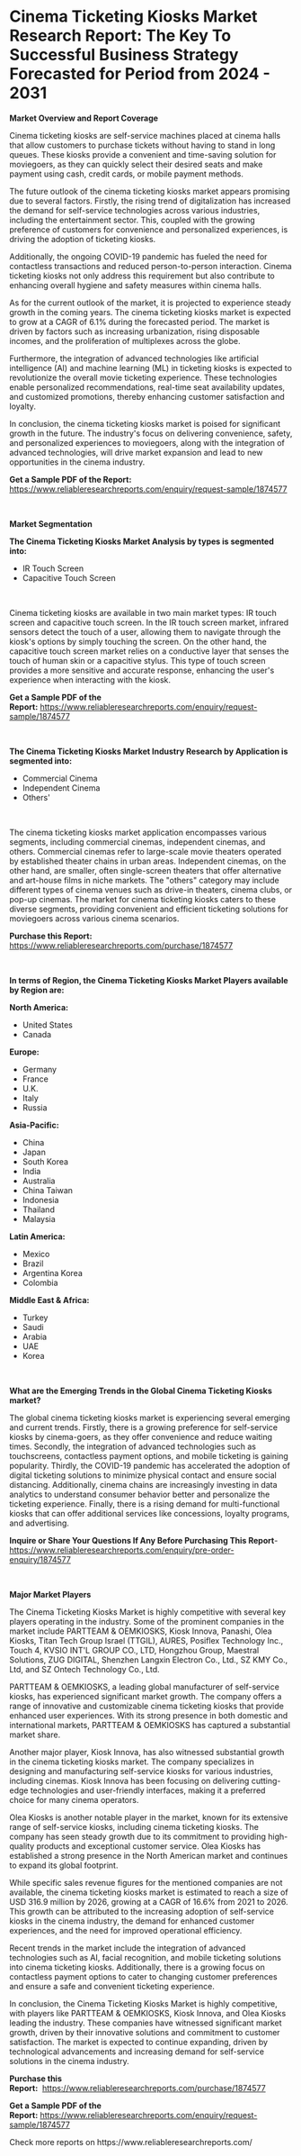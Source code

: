 <p><h1>Cinema Ticketing Kiosks Market Research Report: The Key To Successful Business Strategy Forecasted for Period from 2024 - 2031</h1></p><p><strong>Market Overview and Report Coverage</strong></p>
<p><p>Cinema ticketing kiosks are self-service machines placed at cinema halls that allow customers to purchase tickets without having to stand in long queues. These kiosks provide a convenient and time-saving solution for moviegoers, as they can quickly select their desired seats and make payment using cash, credit cards, or mobile payment methods.</p><p>The future outlook of the cinema ticketing kiosks market appears promising due to several factors. Firstly, the rising trend of digitalization has increased the demand for self-service technologies across various industries, including the entertainment sector. This, coupled with the growing preference of customers for convenience and personalized experiences, is driving the adoption of ticketing kiosks.</p><p>Additionally, the ongoing COVID-19 pandemic has fueled the need for contactless transactions and reduced person-to-person interaction. Cinema ticketing kiosks not only address this requirement but also contribute to enhancing overall hygiene and safety measures within cinema halls.</p><p>As for the current outlook of the market, it is projected to experience steady growth in the coming years. The cinema ticketing kiosks market is expected to grow at a CAGR of 6.1% during the forecasted period. The market is driven by factors such as increasing urbanization, rising disposable incomes, and the proliferation of multiplexes across the globe.</p><p>Furthermore, the integration of advanced technologies like artificial intelligence (AI) and machine learning (ML) in ticketing kiosks is expected to revolutionize the overall movie ticketing experience. These technologies enable personalized recommendations, real-time seat availability updates, and customized promotions, thereby enhancing customer satisfaction and loyalty.</p><p>In conclusion, the cinema ticketing kiosks market is poised for significant growth in the future. The industry's focus on delivering convenience, safety, and personalized experiences to moviegoers, along with the integration of advanced technologies, will drive market expansion and lead to new opportunities in the cinema industry.</p></p>
<p><strong>Get a Sample PDF of the Report:</strong> <a href="https://www.reliableresearchreports.com/enquiry/request-sample/1874577">https://www.reliableresearchreports.com/enquiry/request-sample/1874577</a></p>
<p>&nbsp;</p>
<p><strong>Market Segmentation</strong></p>
<p><strong>The Cinema Ticketing Kiosks Market Analysis by types is segmented into:</strong></p>
<p><ul><li>IR Touch Screen</li><li>Capacitive Touch Screen</li></ul></p>
<p>&nbsp;</p>
<p><p>Cinema ticketing kiosks are available in two main market types: IR touch screen and capacitive touch screen. In the IR touch screen market, infrared sensors detect the touch of a user, allowing them to navigate through the kiosk's options by simply touching the screen. On the other hand, the capacitive touch screen market relies on a conductive layer that senses the touch of human skin or a capacitive stylus. This type of touch screen provides a more sensitive and accurate response, enhancing the user's experience when interacting with the kiosk.</p></p>
<p><strong>Get a Sample PDF of the Report:</strong>&nbsp;<a href="https://www.reliableresearchreports.com/enquiry/request-sample/1874577">https://www.reliableresearchreports.com/enquiry/request-sample/1874577</a></p>
<p>&nbsp;</p>
<p><strong>The Cinema Ticketing Kiosks Market Industry Research by Application is segmented into:</strong></p>
<p><ul><li>Commercial Cinema</li><li>Independent Cinema</li><li>Others'</li></ul></p>
<p>&nbsp;</p>
<p><p>The cinema ticketing kiosks market application encompasses various segments, including commercial cinemas, independent cinemas, and others. Commercial cinemas refer to large-scale movie theaters operated by established theater chains in urban areas. Independent cinemas, on the other hand, are smaller, often single-screen theaters that offer alternative and art-house films in niche markets. The "others" category may include different types of cinema venues such as drive-in theaters, cinema clubs, or pop-up cinemas. The market for cinema ticketing kiosks caters to these diverse segments, providing convenient and efficient ticketing solutions for moviegoers across various cinema scenarios.</p></p>
<p><strong>Purchase this Report:</strong>&nbsp; <a href="https://www.reliableresearchreports.com/purchase/1874577">https://www.reliableresearchreports.com/purchase/1874577</a></p>
<p>&nbsp;</p>
<p><strong>In terms of Region, the Cinema Ticketing Kiosks Market Players available by Region are:</strong></p>
<p>
    <p> <strong> North America: </strong>
        <ul>
            <li>United States</li>
            <li>Canada</li>
        </ul>
        </p> 
    <p> <strong> Europe: </strong>
        <ul>
            <li>Germany</li>
            <li>France</li>
            <li>U.K.</li>
            <li>Italy</li>
            <li>Russia</li>
        </ul>
        </p> 
    <p> <strong> Asia-Pacific: </strong>
        <ul>
            <li>China</li>
            <li>Japan</li>
            <li>South Korea</li>
            <li>India</li>
            <li>Australia</li>
            <li>China Taiwan</li>
            <li>Indonesia</li>
            <li>Thailand</li>
            <li>Malaysia</li>
        </ul>
        </p> 
    <p> <strong> Latin America: </strong>
        <ul>
            <li>Mexico</li>
            <li>Brazil</li>
            <li>Argentina Korea</li>
            <li>Colombia</li>
        </ul>
        </p> 
    <p> <strong> Middle East & Africa: </strong>
        <ul>
            <li>Turkey</li>
            <li>Saudi</li>
            <li>Arabia</li>
            <li>UAE</li>
            <li>Korea</li>
        </ul>
    </p>
    </p>
<p>&nbsp;</p>
<p><strong>What are the Emerging Trends in the Global Cinema Ticketing Kiosks market?</strong></p>
<p><p>The global cinema ticketing kiosks market is experiencing several emerging and current trends. Firstly, there is a growing preference for self-service kiosks by cinema-goers, as they offer convenience and reduce waiting times. Secondly, the integration of advanced technologies such as touchscreens, contactless payment options, and mobile ticketing is gaining popularity. Thirdly, the COVID-19 pandemic has accelerated the adoption of digital ticketing solutions to minimize physical contact and ensure social distancing. Additionally, cinema chains are increasingly investing in data analytics to understand consumer behavior better and personalize the ticketing experience. Finally, there is a rising demand for multi-functional kiosks that can offer additional services like concessions, loyalty programs, and advertising.</p></p>
<p><strong>Inquire or Share Your Questions If Any Before Purchasing This Report</strong>- <a href="https://www.reliableresearchreports.com/enquiry/pre-order-enquiry/1874577">https://www.reliableresearchreports.com/enquiry/pre-order-enquiry/1874577</a></p>
<p>&nbsp;</p>
<p><strong>Major Market Players</strong></p>
<p><p>The Cinema Ticketing Kiosks Market is highly competitive with several key players operating in the industry. Some of the prominent companies in the market include PARTTEAM & OEMKIOSKS, Kiosk Innova, Panashi, Olea Kiosks, Titan Tech Group Israel (TTGIL), AURES, Posiflex Technology Inc., Touch 4, KVSIO INT'L GROUP CO., LTD, Hongzhou Group, Maestral Solutions, ZUG DIGITAL, Shenzhen Langxin Electron Co., Ltd., SZ KMY Co., Ltd, and SZ Ontech Technology Co., Ltd.</p><p>PARTTEAM & OEMKIOSKS, a leading global manufacturer of self-service kiosks, has experienced significant market growth. The company offers a range of innovative and customizable cinema ticketing kiosks that provide enhanced user experiences. With its strong presence in both domestic and international markets, PARTTEAM & OEMKIOSKS has captured a substantial market share.</p><p>Another major player, Kiosk Innova, has also witnessed substantial growth in the cinema ticketing kiosks market. The company specializes in designing and manufacturing self-service kiosks for various industries, including cinemas. Kiosk Innova has been focusing on delivering cutting-edge technologies and user-friendly interfaces, making it a preferred choice for many cinema operators.</p><p>Olea Kiosks is another notable player in the market, known for its extensive range of self-service kiosks, including cinema ticketing kiosks. The company has seen steady growth due to its commitment to providing high-quality products and exceptional customer service. Olea Kiosks has established a strong presence in the North American market and continues to expand its global footprint.</p><p>While specific sales revenue figures for the mentioned companies are not available, the cinema ticketing kiosks market is estimated to reach a size of USD 316.9 million by 2026, growing at a CAGR of 16.6% from 2021 to 2026. This growth can be attributed to the increasing adoption of self-service kiosks in the cinema industry, the demand for enhanced customer experiences, and the need for improved operational efficiency.</p><p>Recent trends in the market include the integration of advanced technologies such as AI, facial recognition, and mobile ticketing solutions into cinema ticketing kiosks. Additionally, there is a growing focus on contactless payment options to cater to changing customer preferences and ensure a safe and convenient ticketing experience.</p><p>In conclusion, the Cinema Ticketing Kiosks Market is highly competitive, with players like PARTTEAM & OEMKIOSKS, Kiosk Innova, and Olea Kiosks leading the industry. These companies have witnessed significant market growth, driven by their innovative solutions and commitment to customer satisfaction. The market is expected to continue expanding, driven by technological advancements and increasing demand for self-service solutions in the cinema industry.</p></p>
<p><strong>Purchase this Report:</strong>&nbsp;&nbsp;<a href="https://www.reliableresearchreports.com/purchase/1874577">https://www.reliableresearchreports.com/purchase/1874577</a></p>
<p></p>
<p><strong>Get a Sample PDF of the Report:</strong>&nbsp;<a href="https://www.reliableresearchreports.com/enquiry/request-sample/1874577">https://www.reliableresearchreports.com/enquiry/request-sample/1874577</a></p>
<p>Check more reports on https://www.reliableresearchreports.com/</p>